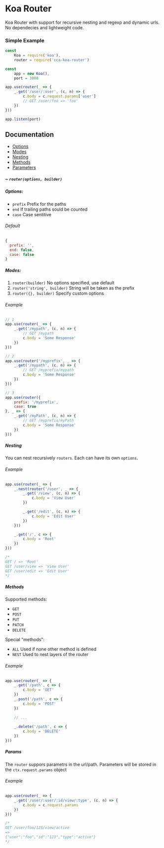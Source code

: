 # Koa Router
Koa Router with support for recursive nesting and regexp and dynamic urls. No dependecies and lightweight code.

### Simple Example
```javascript
const
	Koa = require('koa'),
	router = require('cca-koa-router')

const
	app = new Koa(),
	port = 3000

app.use(router(_ => {
	_.get('/user/:user', (c, n) => {
		c.body = c.request.params['user']
		// GET /user/foo => 'foo'
	})
}))

app.listen(port)
```

## Documentation

- [Options](#options)
- [Modes](#modes)
- [Nesting](#nesting)
- [Methods](#methods)
- [Parameters](#params)

##### ~ `router(options, builder)`

##### Options:

- `prefix` Prefix for the paths
- `end` If trailing paths sould be counted
- `case` Case sentitive

###### Default
```javascript
{
  prefix: '',
  end: false,
  case: false
}
```

##### Modes:
1. `router(builder)` No options specified, use default
2. `router('string', builder)` String will be taken as the prefix
3. `router({}, builder)` Specify custom options

###### Example
```javascript
// 1
app.use(router(_ => {
	_.get('/mypath', (c, n) => {
		// GET /mypath
		c.body = 'Some Response'
	})
}))

// 2
app.use(router('/myprefix', _ => {
	_.get('/mypath', (c, n) => {
		// GET /myprefix/mypath
		c.body = 'Some Response'
	})
}))

// 3
app.use(router({
	prefix: '/myprefix',
	case: true
}, _ => {
	_.get('/myPath', (c, n) => {
		// GET /myprefix/myPath
		c.body = 'Some Response'
	})
}))
````

##### Nesting
You can nest recursively `routers`. Each can have its own `options`.

###### Example

```javascript
app.use(router(_ => {
	_.nest(router('/user', _ => {
		_.get('/view', (c, n) => {
			c.body = 'View User'
		})

		_.get('/edit', (c, n) => {
			c.body = 'Edit User'
		})
	}))

	_.get('/', c => {
		c.body = 'Root'
	})
}))

/*
GET / => 'Root'
GET /user/view => 'View User'
GET /user/edit => 'Edit User'
*/
```

##### Methods
Supported methods:
- `GET`
- `POST`
- `PUT`
- `PATCH`
- `DELETE`

Special "methods":
- `ALL` Used if none other method is defined
- `NEST` Used to nest layers of the router

###### Example
```javascript
app.use(router(_ => {
	_.get('/path', c => {
		c.body = 'GET'
	})
	_.post('/path', c => {
		c.body = 'POST'
	})
	
	// ...
	
	_.delete('/path', c => {
		c.body = 'DELETE'
	})
}))
```

##### Params
The `router` suppors parametrs in the url/path. Parameters will be stored in the `ctx.request.params` object

###### Example
```javascript
app.use(router(_ => {
	_.get('/user/:user/:id/view/:type', (c, n) => {
		c.body = c.request.params
	})
}))

/*
GET /user/foo/123/view/active
=> 
{"user":"foo","id":"123","type":"active"}
*/
```